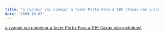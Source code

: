 ```yaml
---
title: "a ryanair vai começar a fazer Porto-Faro a 10€ (taxas não incluídas)"
date: "2009-10-07"
---
```


[a ryanair vai começar a fazer Porto-Faro a 10€ (taxas não incluídas)](http://www.ryanair.com/site/PT/cheapflights.php?dest=FAO&base=OPO)
